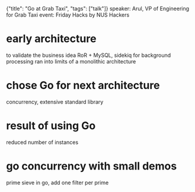 {"title": "Go at Grab Taxi", "tags": ["talk"]}
speaker: Arul, VP of Engineering for Grab Taxi
event: Friday Hacks by NUS Hackers

# early architecture
to validate the business idea
RoR + MySQL, sidekiq for background processing
ran into limits of a monolithic architecture

# chose Go for next architecture
concurrency, extensive standard library

# result of using Go
reduced number of instances

# go concurrency with small demos
prime sieve in go, add one filter per prime
